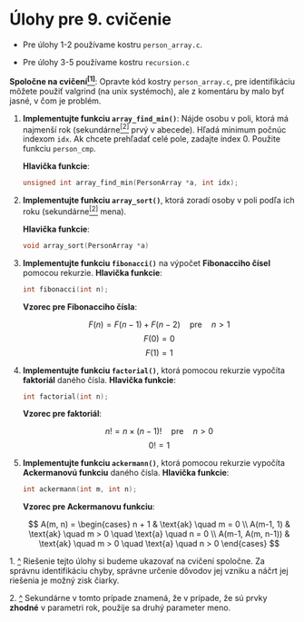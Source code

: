 # Úlohy pre 9. cvičenie

- Pre úlohy 1-2 používame kostru ```person_array.c```.

- Pre úlohy 3-5 používame kostru ```recursion.c```

**Spoločne na cvičení<a name="cite_ref-1"></a>[<sup>[1]</sup>](#cite_note-1)**: Opravte kód kostry ```person_array.c```, pre identifikáciu môžete použiť valgrind (na unix systémoch), ale z komentáru by malo byť jasné, v čom je problém.

1. **Implementujte funkciu `array_find_min()`**: Nájde osobu v poli, ktorá má najmenší rok (sekundárne<a name="cite_ref-2"></a>[<sup>[2]</sup>](#cite_note-2) prvý v abecede). Hľadá minimum počnúc indexom `idx`. Ak chcete prehľadať celé pole, zadajte index 0. Použite funkciu `person_cmp`.

   **Hlavička funkcie**:
   ```c
   unsigned int array_find_min(PersonArray *a, int idx);
2. **Implementujte funkciu `array_sort()`**, ktorá zoradí osoby v poli podľa ich roku (sekundárne<a name="cite_ref-2"></a>[<sup>[2]</sup>](#cite_note-2) mena).
   
    **Hlavička funkcie**:
   ```c
   void array_sort(PersonArray *a)
3. **Implementujte funkciu `fibonacci()`** na výpočet **Fibonacciho čísel** pomocou rekurzie.
   **Hlavička funkcie**:
    ```c
    int fibonacci(int n);
    ```
   **Vzorec pre Fibonacciho čísla**:

    $$ F(n) = F(n-1) + F(n-2) \quad \text{pre} \quad n > 1 $$
    $$ F(0) = 0 $$
    $$ F(1) = 1 $$

4. **Implementujte funkciu `factorial()`**, ktorá pomocou rekurzie vypočíta **faktoriál** daného čísla.
   **Hlavička funkcie**:
    ```c
    int factorial(int n);
   ```
   **Vzorec pre faktoriál**:

    $$ n! = n \times (n-1)! \quad \text{pre} \quad n > 0 $$
    $$ 0! = 1 $$

5. **Implementujte funkciu `ackermann()`**, ktorá pomocou rekurzie vypočíta **Ackermanovú funkciu** daného čísla.
   **Hlavička funkcie**:
    ```c
    int ackermann(int m, int n);
   ```
   **Vzorec pre Ackermanovu funkciu**:

    $$ A(m, n) =
    \begin{cases}
    n + 1 & \text{ak} \quad m = 0 \\
    A(m-1, 1) & \text{ak} \quad m > 0 \quad \text{a} \quad n = 0 \\
    A(m-1, A(m, n-1)) & \text{ak} \quad m > 0 \quad \text{a} \quad n > 0
    \end{cases}
    $$


<a name="cite_note-1"></a>1. [^](#cite_ref-1) Riešenie tejto úlohy si budeme ukazovať na cvičení spoločne. Za správnu identifikáciu chyby, správne určenie dôvodov jej vzniku a náčrt jej riešenia je možný zisk čiarky.

<a name="cite_note-2"></a>2. [^](#cite_ref-2) Sekundárne v tomto prípade znamená, že v prípade, že sú prvky **zhodné** v parametri rok, použije sa druhý parameter meno.